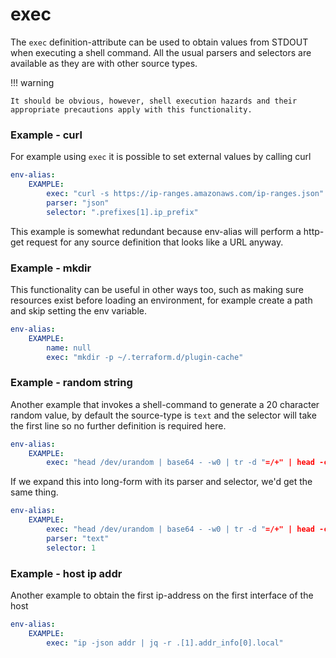 # exec

The `exec` definition-attribute can be used to obtain values from STDOUT when executing a shell command.   All the 
usual parsers and selectors are available as they are with other source types.

!!! warning
    
    It should be obvious, however, shell execution hazards and their appropriate precautions apply with this functionality.



### Example - curl

For example using `exec` it is possible to set external values by calling curl

```yaml
env-alias:
    EXAMPLE:
        exec: "curl -s https://ip-ranges.amazonaws.com/ip-ranges.json"
        parser: "json"
        selector: ".prefixes[1].ip_prefix"
```

This example is somewhat redundant because env-alias will perform a http-get request for any source definition
that looks like a URL anyway.


### Example - mkdir

This functionality can be useful in other ways too, such as making sure resources exist before loading an 
environment, for example create a path and skip setting the env variable.

```yaml
env-alias:
    EXAMPLE:
        name: null
        exec: "mkdir -p ~/.terraform.d/plugin-cache"
```


### Example - random string

Another example that invokes a shell-command to generate a 20 character random value, by default the 
source-type is `text` and the selector will take the first line so no further definition is required here. 

```yaml
env-alias:
    EXAMPLE:
        exec: "head /dev/urandom | base64 - -w0 | tr -d "=/+" | head -c20"
```


If we expand this into long-form with its parser and selector, we'd get the same thing.
```yaml
env-alias:
    EXAMPLE:
        exec: "head /dev/urandom | base64 - -w0 | tr -d "=/+" | head -c20"
        parser: "text"
        selector: 1
```

### Example - host ip addr

Another example to obtain the first ip-address on the first interface of the host  

```yaml
env-alias:
    EXAMPLE:
        exec: "ip -json addr | jq -r .[1].addr_info[0].local"
```
